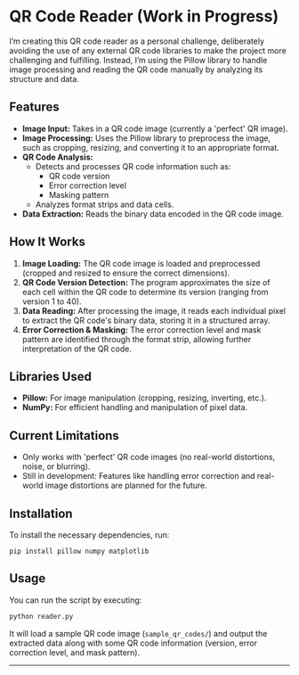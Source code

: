 # QR Code Reader (Work in Progress)

I’m creating this QR code reader as a personal challenge, deliberately avoiding the use of any external QR code libraries to make the project more challenging and fulfilling. Instead, I’m using the Pillow library to handle image processing and reading the QR code manually by analyzing its structure and data.

## Features
* **Image Input:** Takes in a QR code image (currently a 'perfect' QR image).
* **Image Processing:** Uses the Pillow library to preprocess the image, such as cropping, resizing, and converting it to an appropriate format.
* **QR Code Analysis:**
	* Detects and processes QR code information such as:
		* QR code version
		* Error correction level
		* Masking pattern
	* Analyzes format strips and data cells.
* **Data Extraction:** Reads the binary data encoded in the QR code image.

## How It Works
1. **Image Loading:** The QR code image is loaded and preprocessed (cropped and resized to ensure the correct dimensions).
2. **QR Code Version Detection:** The program approximates the size of each cell within the QR code to determine its version (ranging from version 1 to 40).
3. **Data Reading:** After processing the image, it reads each individual pixel to extract the QR code's binary data, storing it in a structured array.
4. **Error Correction & Masking:** The error correction level and mask pattern are identified through the format strip, allowing further interpretation of the QR code.

## Libraries Used
* **Pillow:** For image manipulation (cropping, resizing, inverting, etc.).
* **NumPy:** For efficient handling and manipulation of pixel data.

## Current Limitations
* Only works with 'perfect' QR code images (no real-world distortions, noise, or blurring).
* Still in development: Features like handling error correction and real-world image distortions are planned for the future.

## Installation
To install the necessary dependencies, run:

``` pip install pillow numpy matplotlib ```

## Usage
You can run the script by executing:
```python  
python reader.py
```
It will load a sample QR code image (```sample_qr_codes/```) and output the extracted data along with some QR code information (version, error correction level, and mask pattern).

---
